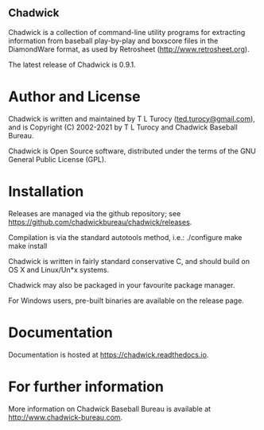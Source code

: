 Chadwick
--------

Chadwick is a collection of command-line utility programs for
extracting information from baseball play-by-play and boxscore files
in the DiamondWare format, as used by Retrosheet
(http://www.retrosheet.org).

The latest release of Chadwick is 0.9.1.

Author and License
==================

Chadwick is written and maintained by T L Turocy
(ted.turocy@gmail.com), and is Copyright (C) 2002-2021 by
T L Turocy and Chadwick Baseball Bureau.

Chadwick is Open Source software, distributed under the terms of the 
GNU General Public License (GPL).

Installation
============

Releases are managed via the github repository; see
https://github.com/chadwickbureau/chadwick/releases.

Compilation is via the standard autotools method, i.e.:
    ./configure
    make
    make install

Chadwick is written in fairly standard conservative C, and should
build on OS X and Linux/Un*x systems.

Chadwick may also be packaged in your favourite package manager.

For Windows users, pre-built binaries are available on the release
page.


Documentation
=============

Documentation is hosted at https://chadwick.readthedocs.io.


For further information
=======================

More information on Chadwick Baseball Bureau is available at
http://www.chadwick-bureau.com.




